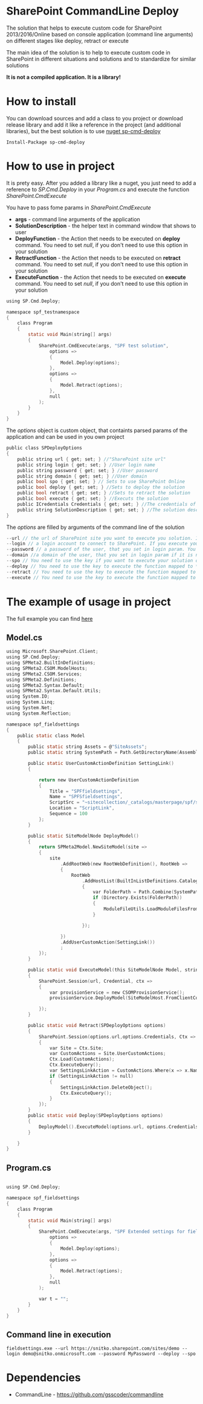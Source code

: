 # SharePoint CommandLine Deploy

The solution that helps to execute custom code for SharePoint 2013/2016/Online based on console application (command line arguments) on different stages like deploy, retract or execute

The main idea of the solution is to help to execute custom code in SharePoint in different situations and solutions and to standardize for similar solutions

**It is not a compiled application. It is a library!**

# How to install
You can download sources and add a class to you project or download release library and add it like a reference in the project (and additional libraries), but the best solution is to use [nuget sp-cmd-deploy](https://www.nuget.org/packages/sp-cmd-deploy/)
```
Install-Package sp-cmd-deploy
```
# How to use in project
It is prety easy.
After you added a library like a nuget, you just need to add a reference to *SP.Cmd.Deploy* in your *Program.cs* and execute the function *SharePoint.CmdExecute*

You have to pass fome params in *SharePoint.CmdExecute*
* **args** - command line arguments of the application
* **SolutionDescription** - the helper text in command window that shows to user
* **DeployFunction** - the Action thet needs to be executed on **deploy** command. You need to set *null*, if you don't need to  use this option in your solution
* **RetractFunction** - the Action thet needs to be executed on **retract** command. You need to set *null*, if you don't need to  use this option in your solution
* **ExecuteFunction** - the Action thet needs to be executed on **execute** command. You need to set *null*, if you don't need to  use this option in your solution

``` c
using SP.Cmd.Deploy;

namespace spf_testnamespace
{
    class Program
    {
        static void Main(string[] args)
        {
            SharePoint.CmdExecute(args, "SPF test solution",
                options =>
                {
                    Model.Deploy(options);
                },
                options =>
                {
                    Model.Retract(options);
                },
                null
            );
        }
    }
}

```

The *options* object is custom object, that containts parsed params of the application and can be used in you own project
``` c
public class SPDeployOptions
{
    public string url { get; set; } //"SharePoint site url"
    public string login { get; set; } //User login name
    public string password { get; set; } //User password
    public string domain { get; set; } //User domain
    public bool spo { get; set; } // Sets to use SharePoint Online
    public bool deploy { get; set; } //Sets to deploy the solution
    public bool retract { get; set; } //Sets to retract the solution
    public bool execute { get; set; } //Executs the solution
    public ICredentials Credentials { get; set; } //The credentials of the user
    public string SolutionDescription { get; set; } //The solution description
}
```
The *options* are filled by arguments of the command line of the solution 
``` c
--url // the url of SharePoint site you want to execute you solution. It can be SharePoint 2013/SharePoint 2016/SharePoint Online. If you deploy to SharePoint Online, you need to add a key --spo in you command line 
--login // a login account to connect to SharePoint. If you execute your application on SharePoint 2013/SharePoint 2016, you can ignore this option. In this situation, the library would get credentials of current user 
--password // a password of the user, that you set in login param. You need to ignore it, if you ignore the *login* param
--domain //a domain of the user, that you set in login param if it is necessary. You need to ignore it, if you ignore the *login* param
--spo // You need to use the key if you want to execute your solution of SharePoint Online
--deploy // You need to use the key to execute the function mapped to **DeployFunction**
--retract // You need to use the key to execute the function mapped to **RetractFunction**
--execute // You need to use the key to execute the function mapped to **ExecuteFunction** 

```

# The example of usage in project

The full example you can find [here](https://github.com/sergeisnitko/spf-fieldsettings)

## Model.cs
``` c
using Microsoft.SharePoint.Client;
using SP.Cmd.Deploy;
using SPMeta2.BuiltInDefinitions;
using SPMeta2.CSOM.ModelHosts;
using SPMeta2.CSOM.Services;
using SPMeta2.Definitions;
using SPMeta2.Syntax.Default;
using SPMeta2.Syntax.Default.Utils;
using System.IO;
using System.Linq;
using System.Net;
using System.Reflection;

namespace spf_fieldsettings
{
    public static class Model
    {
        public static string Assets = @"SiteAssets";
        public static string SystemPath = Path.GetDirectoryName(Assembly.GetEntryAssembly().Location);

        public static UserCustomActionDefinition SettingLink()
        {

            return new UserCustomActionDefinition
            {
                Title = "SPFfieldsettings",
                Name = "SPFSfieldsettings",
                ScriptSrc = "~sitecollection/_catalogs/masterpage/spf/settings/spf.fieldsettings.js",
                Location = "ScriptLink",
                Sequence = 100
            };
        }

        public static SiteModelNode DeployModel()
        {
            return SPMeta2Model.NewSiteModel(site =>
            {
                site
                    .AddRootWeb(new RootWebDefinition(), RootWeb =>
                    {
                        RootWeb
                            .AddHostList(BuiltInListDefinitions.Catalogs.MasterPage, list =>
                            {
                                var FolderPath = Path.Combine(SystemPath, Assets);
                                if (Directory.Exists(FolderPath))
                                {
                                    ModuleFileUtils.LoadModuleFilesFromLocalFolder(list, FolderPath);
                                }

                            });

                    })
                    .AddUserCustomAction(SettingLink())
                    ;
            });
        }

        public static void ExecuteModel(this SiteModelNode Model, string url, ICredentials Credential = null)
        {
            SharePoint.Session(url, Credential, ctx =>
            {
                var provisionService = new CSOMProvisionService();
                provisionService.DeployModel(SiteModelHost.FromClientContext(ctx), Model);

            });
        }

        public static void Retract(SPDeployOptions options)
        {
            SharePoint.Session(options.url,options.Credentials, Ctx =>
            {
                var Site = Ctx.Site;
                var CustomActions = Site.UserCustomActions;
                Ctx.Load(CustomActions);
                Ctx.ExecuteQuery();
                var SettingsLinkAction = CustomActions.Where(x => x.Name == SettingLink().Name).FirstOrDefault();
                if (SettingsLinkAction != null)
                {
                    SettingsLinkAction.DeleteObject();
                    Ctx.ExecuteQuery();
                }
            });
        }
        public static void Deploy(SPDeployOptions options)
        {
            DeployModel().ExecuteModel(options.url, options.Credentials);
        }

    }
}

```

## Program.cs
``` c

using SP.Cmd.Deploy;

namespace spf_fieldsettings
{
    class Program
    {
        static void Main(string[] args)
        {
            SharePoint.CmdExecute(args, "SPF Extended settings for fields",
                options =>
                {
                    Model.Deploy(options);
                },
                options =>
                {
                    Model.Retract(options);
                },
                null
            );

            var t = "";
        }
    }
}

```

## Command line in execution
```
fieldsettings.exe --url https://snitko.sharepoint.com/sites/demo --login demo@snitko.onmicrosoft.com --password MyPassword --deploy --spo
```




# Dependencies
* CommandLine - https://github.com/gsscoder/commandline


